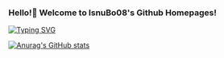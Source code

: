 ### Hello!👋 Welcome to lsnuBo08's Github Homepages!

<a href="https://git.io/typing-svg"><img src="https://readme-typing-svg.demolab.com?font=Fira+Code&pause=1000&random=false&width=435&lines=Hello+,+vistor!;Welcome+to+Github+world!" alt="Typing SVG" /></a>

[![Anurag's GitHub stats](https://github-readme-stats.vercel.app/api?username=lsnuBo08)](https://github.com/anuraghazra/github-readme-stats)
<!--
**lsnuBo08/lsnuBo08** is a ✨ _special_ ✨ repository because its `README.md` (this file) appears on your GitHub profile.

Here are some ideas to get you started:

- 🔭 I’m currently working on ...
- 🌱 I’m currently learning ...
- 👯 I’m looking to collaborate on ...
- 🤔 I’m looking for help with ...
- 💬 Ask me about ...
- 📫 How to reach me: ...
- 😄 Pronouns: ...
- ⚡ Fun fact: ...
-->
